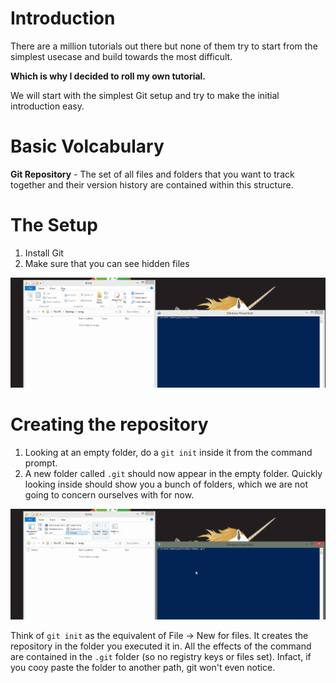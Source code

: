 # Introduction

There are a million tutorials out there but none of them try to start from the simplest usecase and build towards the most difficult. 

**Which is why I decided to roll my own tutorial.**

We will start with the simplest Git setup and try to make the initial introduction easy.

# Basic Volcabulary

**Git Repository** - The set of all files and folders that you want to track together and their version history are contained within this structure.


# The Setup

1. Install Git
2. Make sure that you can see hidden files

![](gifs/Setup.gif)

# Creating the repository

1. Looking at an empty folder, do a `git init` inside it from the command prompt.
2. A new folder called `.git` should now appear in the empty folder. Quickly looking inside should show you a bunch of folders, which we are not going to concern ourselves with for now.

![](gifs/git-init.gif)

Think of `git init` as the  equivalent of File -> New for files. It creates the repository in the folder you executed it in. All the effects of the command are contained in the `.git` folder (so no registry keys or files set). Infact, if you cooy paste the folder to another path, git won't even notice.